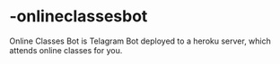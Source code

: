 # -onlineclassesbot
Online Classes Bot is Telagram Bot deployed to a heroku server, which attends online classes for you.

